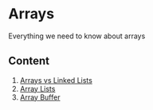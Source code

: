 # Arrays

Everything we need to know about arrays

## Content

1. [Arrays vs Linked Lists](./01-arrays-vs-linked-list/README.md)
2. [Array Lists](./02-array-list/README.md)
3. [Array Buffer](./03-array-buffer/README.md)
